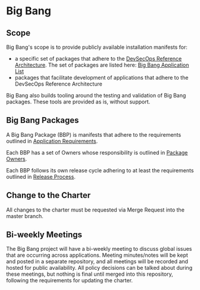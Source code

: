 # Big Bang

## Scope

Big Bang's scope is to provide publicly available installation manifests for:

* a specific set of packages that adhere to the [DevSecOps Reference Architecture](https://software.af.mil/dsop/documents/#documents).  The set of packages are listed here: [Big Bang Application List](BigBangPackages.md)
* packages that facilitate development of applications that adhere to the DevSecOps Reference Architecture

Big Bang also builds tooling around the testing and validation of Big Bang packages.  These tools are provided as is, without support.

## Big Bang Packages

A Big Bang Package (BBP) is manifests that adhere to the requirements outlined in [Application Requirements](PackageRequirements.md).  

Each BBP has a set of Owners whose responsibility is outlined in [Package Owners](PackageOwner.md).

Each BBP follows its own release cycle adhering to at least the requirements outlined in [Release Process](ReleaseProcess.md).

## Change to the Charter

All changes to the charter must be requested via Merge Request into the master branch.

## Bi-weekly Meetings

The Big Bang project will have a bi-weekly meeting to discuss global issues that are occurring across applications.  Meeting minutes/notes will be kept and posted in a separate repository, and all meetings will be recorded and hosted for public availability.  All policy decisions can be talked about during these meetings, but nothing is final until merged into this repository, following the requirements for updating the charter.
